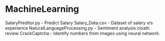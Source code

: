 # MachineLearning
SalaryPreditor.py - Predict Salary
Salary_Data.csv - Dataset of salary v/s experience
NaturalLanguageProcessing.py - Sentiment analysis cloath review
CrackCaptcha - Identify numbers from images using neural network.
